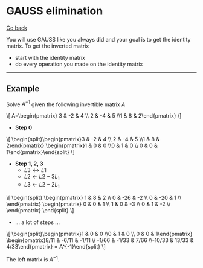 # GAUSS elimination

[Go back](../index.md#matrix-inversion)

You will use GAUSS like you always did and your goal is to get the identity matrix. To get the inverted matrix 

* start with the identity matrix
* do every operation you made on the identity matrix

<hr class="sl">

## Example

Solve $A^{-1}$ given the following invertible matrix $A$

<div class="overflow-auto">
\[
A=\begin{pmatrix} 3 & -2 & 4 \\ 2 & -4 & 5 \\1 & 8 & 2\end{pmatrix}
\]
</div>

* **Step 0**

<div>
\[
\begin{split}\begin{pmatrix}3 & -2 & 4 \\ 2 & -4 & 5 \\1 & 8 & 2\end{pmatrix}
\begin{pmatrix}1 & 0 & 0 \\0 & 1 & 0 \\ 0 & 0 & 1\end{pmatrix}\end{split}
\]
</div>

* **Step 1, 2, 3** 
  * $L3 \iff L1$
  * $L2 \leftarrow L2 - 3 L_1$
  * $L3 \leftarrow L2 - 2 L_1$

<div>
\[
\begin{split}
\begin{pmatrix}
1 & 8 & 2 \\
0 & -26 & -2 \\
0 & -20 & 1 \\
\end{pmatrix}
\begin{pmatrix}
0 & 0 & 1 \\
1 & 0 & -3 \\
0 & 1 & -2 \\
\end{pmatrix}
\end{split}
\]
</div>

* ... a lot of steps ...

<div class="overflow-auto">
\[
\begin{split}\begin{pmatrix}1 & 0 & 0 \\0 & 1 & 0 \\ 0 & 0 & 1\end{pmatrix}
\begin{pmatrix}8/11 & -6/11 & -1/11 \\ -1/66 & -1/33 & 7/66 \\-10/33 & 13/33 & 4/33\end{pmatrix} = A^{-1}\end{split}
\]
</div>

The left matrix is $A^{-1}$.